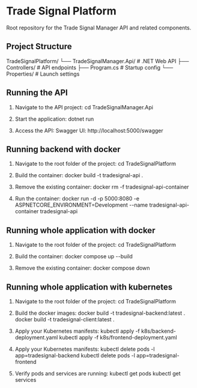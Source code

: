 # Trade Signal Platform

Root repository for the Trade Signal Manager API and related components.

## Project Structure
TradeSignalPlatform/
└── TradeSignalManager.Api/ # .NET Web API
├── Controllers/ # API endpoints
├── Program.cs # Startup config
└── Properties/ # Launch settings


## Running the API
1. Navigate to the API project:
   cd TradeSignalManager.Api

2. Start the application:
   dotnet run

3. Access the API:
   Swagger UI: http://localhost:5000/swagger

## Running backend with docker
1. Navigate to the root folder of the project:
   cd TradeSignalPlatform

2. Build the container:
   docker build -t tradesignal-api .

3. Remove the existing container:
   docker rm -f tradesignal-api-container

4. Run the container:
   docker run -d -p 5000:8080 -e ASPNETCORE_ENVIRONMENT=Development --name tradesignal-api-container tradesignal-api

## Running whole application with docker
1. Navigate to the root folder of the project:
   cd TradeSignalPlatform

2. Build the container:
   docker compose up --build

3. Remove the existing container:
   docker compose down

## Running whole application with kubernetes
1. Navigate to the root folder of the project:
   cd TradeSignalPlatform

2. Build the docker images:
   docker build -t tradesignal-backend:latest .
   docker build -t tradesignal-client:latest .

3. Apply your Kubernetes manifests:
   kubectl apply -f k8s/backend-deployment.yaml
   kubectl apply -f k8s/frontend-deployment.yaml

4. Apply your Kubernetes manifests:
   kubectl delete pods -l app=tradesignal-backend
   kubectl delete pods -l app=tradesignal-frontend

5. Verify pods and services are running:
   kubectl get pods
   kubectl get services

